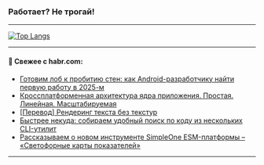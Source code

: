 ### Работает? Не трогай!

---
<!--
#### 🛠️ Technical stack:

![Java](https://img.shields.io/badge/Java-informational?logo=Oracle&style=flat&logoColor=white&color=FF4500)
![Kotlin](https://img.shields.io/badge/Kotlin-informational?logo=Kotlin&style=flat&logoColor=white&color=774D97)
![TS](https://img.shields.io/badge/TypeScript-informational?logo=typeScript&style=flat&logoColor=black&color=017acc)
![Python](https://img.shields.io/badge/Python-informational?logo=Python&style=flat&logoColor=black&color=ffdd54) <br>
![Spring](https://img.shields.io/badge/Spring-informational?logo=Spring&style=flat&logoColor=white&color=6DB33F) 
![SpringBoot](https://img.shields.io/badge/SpringBoot-informational?logo=SpringBoot&style=flat&logoColor=white&color=6DB33F)
![Nest](https://img.shields.io/badge/NestJS-informational?logo=NestJS&style=flat&logoColor=white&color=E0234E) 
![NodeJS](https://img.shields.io/badge/NodeJS-informational?logo=node.js&style=flat&logoColor=white&color=70A760)<br>
![PostgreSQL](https://img.shields.io/badge/PostgreSQL-informational?logo=PostgreSQL&style=flat&logoColor=white&color=DAA520)
![MongoDB](https://img.shields.io/badge/MongoDB-informational?logo=MongoDB&style=flat&logoColor=white&color=870000)
![Apache](https://img.shields.io/badge/Apache-informational?logo=apache&style=flat&logoColor=white&color=f74e28)

___ 
-->

<!--- #### 🛠️ : --->

[![Top Langs](https://github-readme-stats-82jvfl3w3-advtsettinggmailcoms-projects.vercel.app/api/top-langs/?username=zloylis&langs_count=10&hide_title=true&title_color=e6edf3&size_weight=0.5&count_weight=0.5&layout=compact&hide_progress=true&hide_border=true&theme=dracula)](https://github.com/zloylis)

<!---


####  :octocat:&nbsp;&nbsp; Статистика:

![GitHub stats](https://github-readme-stats-u2qms2cxw-advtsettinggmailcoms-projects.vercel.app/api?username=zloylis&show_icons=true&hide_border=true&theme=dracula&title_color=e6edf3&include_all_commits=true&count_private=true&hide_rank=false&hide_title=true&rank_icon=github)
-->
---

#### 💬 Свежее с habr.com:

<!-- BLOG-POST-LIST:START -->
- [Готовим лоб к пробитию стен: как Android-разработчику найти первую работу в 2025-м](https://habr.com/ru/articles/859258/?utm_source=habrahabr&utm_medium=rss&utm_campaign=859258)
- [Кроссплатформенная архитектура ядра приложения. Простая. Линейная. Масштабируемая](https://habr.com/ru/articles/851808/?utm_source=habrahabr&utm_medium=rss&utm_campaign=851808)
- [[Перевод] Рендеринг текста без текстур](https://habr.com/ru/companies/beget/articles/859796/?utm_source=habrahabr&utm_medium=rss&utm_campaign=859796)
- [Быстрее некуда: собираем удобный поиск по коду из нескольких CLI-утилит](https://habr.com/ru/companies/vk/articles/858284/?utm_source=habrahabr&utm_medium=rss&utm_campaign=858284)
- [Рассказываем о новом инструменте SimpleOne ESM-платформы – «Светофорные карты показателей»](https://habr.com/ru/companies/simpleone/articles/859778/?utm_source=habrahabr&utm_medium=rss&utm_campaign=859778)
<!-- BLOG-POST-LIST:END -->

---

